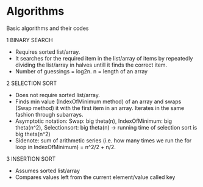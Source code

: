 # Algorithms
Basic algorithms and their codes

1 BINARY SEARCH
- Requires sorted list/array.
- It searches for the required item in the list/array of items by repeatedly dividing the list/array in halves untill it finds the correct item.
- Number of guessings = log2n. n = length of an array

2 SELECTION SORT
- Does not require sorted list/array.
- Finds min value (IndexOfMinimum method) of an array and swaps (Swap method) it with the first item in an array. Iterates in the same fashion through subarrays. 
- Asymptotic notation: Swap: big theta(n), IndexOfMinimum: big theta(n^2), Selectionsort: big theta(n) -> running time of selection sort is big theta(n^2)
- Sidenote: sum of arithmetic series (i.e. how many times we run the for loop in IndexOfMinimum) = n^2/2 + n/2.

3 INSERTION SORT
- Assumes sorted list/array
- Compares values left from the current element/value called key

